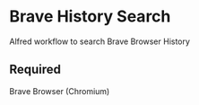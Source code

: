 # Brave History Search
Alfred workflow to search Brave Browser History

## Required
Brave Browser (Chromium)